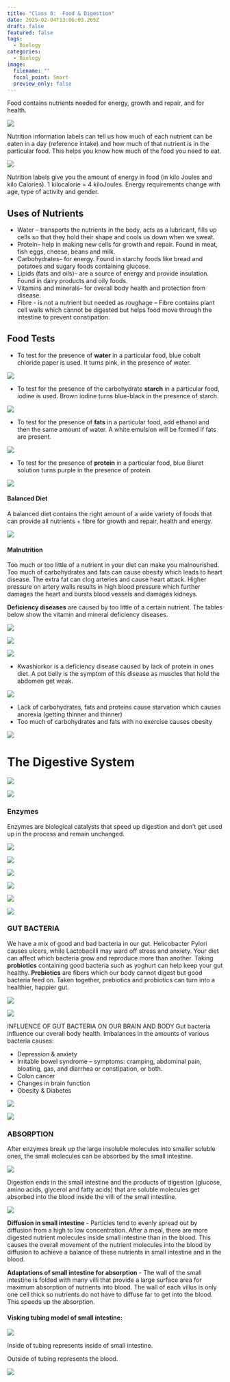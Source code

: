 ```yaml
---
title: "Class 8:  Food & Digestion"
date: 2025-02-04T13:06:03.265Z
draft: false
featured: false
tags:
  - Biology
categories:
  - Biology
image:
  filename: ""
  focal_point: Smart
  preview_only: false
---
```

Food contains nutrients needed for energy, growth and repair, and for health.

![](food.jpg)

Nutrition information labels can tell us how much of each nutrient can be eaten in a day (reference intake) and how much of that nutrient is in the particular food. This helps you know how much of the food you need to eat.

![](nutrition_label.png)

Nutrition labels give you the amount of energy in food (in kilo Joules and kilo Calories). 1 kilocalorie = 4 kiloJoules. Energy requirements change with age, type of activity and gender.

## Uses of Nutrients

* Water – transports the nutrients in the body, acts as a lubricant, fills up cells so that they hold their shape and cools us down when we sweat.
* Protein– help in making new cells for growth and repair. Found in meat, fish eggs, cheese, beans and milk.
* Carbohydrates– for energy. Found in starchy foods like bread and potatoes and sugary foods containing glucose.
* Lipids (fats and oils)– are a source of energy and provide insulation. Found in dairy products and oily foods. 
* Vitamins and minerals– for overall body health and protection from disease. 
* Fibre - is not a nutrient but needed as roughage – Fibre contains plant cell walls which cannot be digested but helps food move through the intestine to prevent constipation.

## Food Tests

* To test for the presence of **water** in a particular food, blue cobalt chloride paper is used. It turns pink, in the presence of water.

![](cobalt_chloride_paper.jfif)

* T﻿o test for the presence of the carbohydrate **starch** in a particular food, iodine is used. Brown iodine turns blue-black in the presence of starch. 

![](starch_test.jfif)

* T﻿o test for the presence of **fats** in a particular food, add ethanol and then the same amount of water. A white emulsion will be formed if fats are present.

![](fats_test.png)

* T﻿o test for the presence of **protein** in a particular food, blue Biuret solution turns purple in the presence of protein.

![](protein_test.jfif)

#### Balanced Diet

A balanced diet contains the right amount of a wide variety of foods that can provide all nutrients + fibre for growth and repair, health and energy. 

![](balanced_diet.png)

#### Malnutrition

Too much or too little of a nutrient in your diet can make you malnourished.
Too much of carbohydrates and fats can cause obesity which leads to heart disease. The extra fat can clog arteries and cause heart attack. Higher pressure on artery walls results in high blood pressure which further damages the heart and bursts blood vessels and damages kidneys.

**Deficiency diseases** are caused by too little of a certain nutrient. The tables below show the vitamin and mineral deficiency diseases.

![](vitamin_uses_-deficiency_diseases.jpg)

![](mineral_uses_deficiency_diseases.png)

![](sources_vitamins_minerals.jpg)

* Kwashiorkor is a deficiency disease caused by lack of protein in ones diet.  A pot belly is the symptom of this disease as muscles that hold the abdomen get weak.

![](kwashiorkor.jpg)

* Lack of carbohydrates, fats and proteins cause starvation which causes anorexia (getting thinner and thinner)
* Too much of carbohydrates and fats with no exercise causes obesity

![](anorexia_obesity.png)

# T﻿he Digestive System

![](digestive_system.jpg)

![](digestive_system_parts.jpg)

### E﻿nzymes

Enzymes are biological catalysts that speed up digestion and don’t get used up in the process and remain unchanged.

![](enzymes_sources.jpg)

![](enzyme.png)

![](enzymes_products.png)

![](enzymes_function.jpg)

![](lock_key_model.png)

![](denature.png)

### G﻿UT BACTERIA

We have a mix of good and bad bacteria in our gut. Helicobacter Pylori causes ulcers, while Lactobacilli may ward off stress and anxiety.
Your diet can affect which bacteria grow and reproduce more than another. Taking **probiotics** containing good bacteria such as yoghurt can help keep your gut healthy. **Prebiotics** are fibers which our body cannot digest but good bacteria feed on. Taken together, prebiotics and probiotics can turn into a healthier, happier gut.

![](gut_bacteria.jpg)

![](good_bad_bacteria.jpg)

INFLUENCE OF GUT BACTERIA ON OUR BRAIN AND BODY
Gut bacteria influence our overall body health. Imbalances in the amounts of various bacteria causes:

* Depression & anxiety
* Irritable bowel syndrome – symptoms:  cramping, abdominal pain, bloating, gas, and diarrhea or constipation, or both.
* Colon cancer
* Changes in brain function
* Obesity & Diabetes

![](prebiotics.png)

![](probiotics.png)

### A﻿BSORPTION

After enzymes break up the large insoluble molecules into smaller soluble ones, the small molecules can be absorbed by the small intestine.

![](small_intestine.jpg)

D﻿igestion ends in the small intestine and the products of digestion (glucose, amino acids, glycerol and fatty acids) that are soluble molecules get absorbed into the blood inside the villi of the small intestine.

![](villi.jpg)

**Diffusion in small intestine** - Particles tend to evenly spread out by diffusion from a high to low concentration. 
After a meal, there are more digested nutrient molecules inside small intestine than in the blood. This causes the overall movement of the nutrient molecules into the blood by diffusion to achieve a balance of these nutrients in small intestine and in the blood. 

**Adaptations of small intestine for absorption** - The wall of the small intestine is folded with many villi that provide a large surface area for maximum absorption of nutrients into blood.
The wall of each villus is only one cell thick so nutrients do not have to diffuse far to get into the blood. This speeds up the absorption.



#### Visking tubing model of small intestine: 

![](visking_tubing_model.png)

Inside of tubing represents inside of small intestine. 

Outside of tubing represents the blood.

![](visking_tubing_results.png)